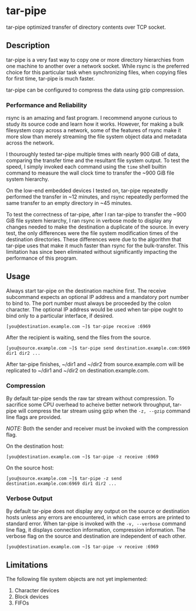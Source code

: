 # tar-pipe

tar-pipe optimized transfer of directory contents over TCP socket.

## Description

tar-pipe is a very fast way to copy one or more directory hierarchies
from one machine to another over a network socket. While rsync is the
preferred choice for this particular task when synchronizing files,
when copying files for first time, tar-pipe is much faster.

tar-pipe can be configured to compress the data using gzip
compression.

### Performance and Reliability

rsync is an amazing and fast program. I recommend anyone curious to
study its source code and learn how it works. However, for making a
bulk filesystem copy across a network, some of the features of rsync
make it more slow than merely streaming the file system object data
and metadata across the network.

I thouroughly tested tar-pipe multiple times with nearly 900 GiB of
data, comparing the transfer time and the resultant file system
output. To test the speed, I simply invoked each command using the
`time` shell builtin command to measure the wall clock time to
transfer the ~900 GiB file system hierarchy.

On the low-end embedded devices I tested on, tar-pipe repeatedly
performed the transfer in ~12 minutes, and rsync repeatedly performed
the same transfer to an empty directory in ~45 minutes.

To test the correctness of tar-pipe, after I ran tar-pipe to transfer
the ~900 GiB file system hierarchy, I ran rsync in verbose mode to
display any changes needed to make the destination a duplicate of the
source. In every test, the only differences were the file system
modification times of the destination directories. These differences
were due to the algorithm that tar-pipe uses that make it much faster
than rsync for the bulk-transfer. This limitation has since been
eliminated without significantly impacting the performance of this
program.

## Usage

Always start tar-pipe on the destination machine first. The receive
subcommand expects an optional IP address and a mandatory port number
to bind to. The port number must always be proceeded by the colon
character. The optional IP address would be used when tar-pipe ought
to bind only to a particular interface, if desired.

    [you@destination.example.com ~]$ tar-pipe receive :6969

After the recipient is waiting, send the files from the source.

    [you@source.example.com ~]$ tar-pipe send destination.example.com:6969 dir1 dir2 ...

After tar-pipe finishes, ~/dir1 and ~/dir2 from source.example.com
will be replicated to ~/dir1 and ~/dir2 on destination.example.com.

### Compression

By default tar-pipe sends the raw tar stream without compression. To
sacrifice some CPU overhead to acheive better network throughput,
tar-pipe will compress the tar stream using gzip when the `-z, --gzip`
command line flags are provided.

*NOTE:* Both the sender and receiver must be invoked with the
compression flag.

On the destination host:

    [you@destination.example.com ~]$ tar-pipe -z receive :6969

On the source host:

    [you@source.example.com ~]$ tar-pipe -z send destination.example.com:6969 dir1 dir2 ...

### Verbose Output

By default tar-pipe does not display any output on the source or
destination hosts unless any errors are encountered, in which case
errors are printed to standard error. When tar-pipe is invoked with
the `-v, --verbose` command line flag, it displays connection
information, compression information. The verbose flag on the source
and destination are independent of each other.

    [you@destination.example.com ~]$ tar-pipe -v receive :6969

## Limitations

The following file system objects are not yet implemented:

1. Character devices
1. Block devices
1. FIFOs
